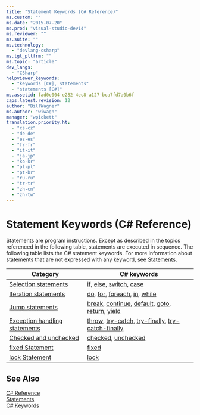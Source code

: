 ```yaml
---
title: "Statement Keywords (C# Reference)"
ms.custom: ""
ms.date: "2015-07-20"
ms.prod: "visual-studio-dev14"
ms.reviewer: ""
ms.suite: ""
ms.technology: 
  - "devlang-csharp"
ms.tgt_pltfrm: ""
ms.topic: "article"
dev_langs: 
  - "CSharp"
helpviewer_keywords: 
  - "keywords [C#], statements"
  - "statements [C#]"
ms.assetid: fad0c004-e282-4ec8-a127-bca7fd7a0b6f
caps.latest.revision: 12
author: "BillWagner"
ms.author: "wiwagn"
manager: "wpickett"
translation.priority.ht: 
  - "cs-cz"
  - "de-de"
  - "es-es"
  - "fr-fr"
  - "it-it"
  - "ja-jp"
  - "ko-kr"
  - "pl-pl"
  - "pt-br"
  - "ru-ru"
  - "tr-tr"
  - "zh-cn"
  - "zh-tw"
---
```

# Statement Keywords (C# Reference)
Statements are program instructions. Except as described in the topics referenced in the following table, statements are executed in sequence. The following table lists the C# statement keywords. For more information about statements that are not expressed with any keyword, see [Statements](../../../csharp\programming-guide\statements-expressions-operators/statements.md).  
  
|Category|C# keywords|  
|--------------|------------------|  
|[Selection statements](../../../csharp\language-reference\keywords/selection-statements.md)|[if](../../../csharp\language-reference\keywords/if-else.md), [else](../../../csharp\language-reference\keywords/if-else.md), [switch](../../../csharp\language-reference\keywords/switch.md), [case](../../../csharp\language-reference\keywords/switch.md)|  
|[Iteration statements](../../../csharp\language-reference\keywords/iteration-statements.md)|[do](../../../csharp\language-reference\keywords/do.md), [for](../../../csharp\language-reference\keywords/for.md), [foreach](../../../csharp\language-reference\keywords/foreach-in.md), [in](../../../csharp\language-reference\keywords/foreach-in.md), [while](../../../csharp\language-reference\keywords/while.md)|  
|[Jump statements](../../../csharp\language-reference\keywords/jump-statements.md)|[break](../../../csharp\language-reference\keywords/break.md), [continue](../../../csharp\language-reference\keywords/continue.md), [default](../../../csharp\language-reference\keywords/switch.md), [goto](../../../csharp\language-reference\keywords/goto.md), [return](../../../csharp\language-reference\keywords/return.md), [yield](../../../csharp\language-reference\keywords/yield.md)|  
|[Exception handling statements](../../../csharp\language-reference\keywords/exception-handling-statements.md)|[throw](../../../csharp\language-reference\keywords/throw.md), [try-catch](../../../csharp\language-reference\keywords/try-catch.md), [try-finally](../../../csharp\language-reference\keywords/try-finally.md), [try-catch-finally](../../../csharp\language-reference\keywords/try-catch-finally.md)|  
|[Checked and unchecked](../../../csharp\language-reference\keywords/checked-and-unchecked.md)|[checked](../../../csharp\language-reference\keywords/checked.md), [unchecked](../../../csharp\language-reference\keywords/unchecked.md)|  
[fixed Statement](../../../csharp\language-reference\keywords/fixed-statement.md)|[fixed](../../../csharp\language-reference\keywords/fixed-statement.md)|  
|[lock Statement](../../../csharp\language-reference\keywords/lock-statement.md)|[lock](../../../csharp\language-reference\keywords/lock-statement.md)|  
  
## See Also  
 [C# Reference](../../../csharp\language-reference/index.md)   
 [Statements](../../../csharp\programming-guide\statements-expressions-operators/statements.md)   
 [C# Keywords](../../../csharp\language-reference\keywords/index.md)